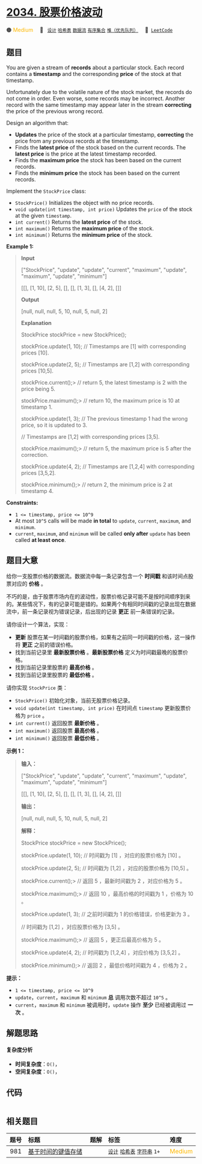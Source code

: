 # [2034. 股票价格波动](https://leetcode.com/problems/stock-price-fluctuation)

🟠 <font color=#ffb800>Medium</font>&emsp; 🔖&ensp; [`设计`](/leetcode-js/outline/tag/design.md) [`哈希表`](/leetcode-js/outline/tag/hash-table.md) [`数据流`](/leetcode-js/outline/tag/data-stream.md) [`有序集合`](/leetcode-js/outline/tag/ordered-set.md) [`堆（优先队列）`](/leetcode-js/outline/tag/heap-priority-queue.md)&emsp; 🔗&ensp;[`LeetCode`](https://leetcode.com/problems/stock-price-fluctuation)

## 题目

You are given a stream of **records** about a particular stock. Each record
contains a **timestamp** and the corresponding **price** of the stock at that
timestamp.

Unfortunately due to the volatile nature of the stock market, the records do
not come in order. Even worse, some records may be incorrect. Another record
with the same timestamp may appear later in the stream **correcting** the
price of the previous wrong record.

Design an algorithm that:

  * **Updates** the price of the stock at a particular timestamp, **correcting** the price from any previous records at the timestamp.
  * Finds the **latest price** of the stock based on the current records. The **latest price** is the price at the latest timestamp recorded.
  * Finds the **maximum price** the stock has been based on the current records.
  * Finds the **minimum price** the stock has been based on the current records.

Implement the `StockPrice` class:

  * `StockPrice()` Initializes the object with no price records.
  * `void update(int timestamp, int price)` Updates the `price` of the stock at the given `timestamp`.
  * `int current()` Returns the **latest price** of the stock.
  * `int maximum()` Returns the **maximum price** of the stock.
  * `int minimum()` Returns the **minimum price** of the stock.



**Example 1:**

> 
> 
> 
> 
> 
> **Input**
> 
> ["StockPrice", "update", "update", "current", "maximum", "update", "maximum", "update", "minimum"]
> 
> [[], [1, 10], [2, 5], [], [], [1, 3], [], [4, 2], []]
> 
> **Output**
> 
> [null, null, null, 5, 10, null, 5, null, 2]
> 
> 
> 
> **Explanation**
> 
> StockPrice stockPrice = new StockPrice();
> 
> stockPrice.update(1, 10); // Timestamps are [1] with corresponding prices [10].
> 
> stockPrice.update(2, 5);  // Timestamps are [1,2] with corresponding prices [10,5].
> 
> stockPrice.current();> 
>  // return 5, the latest timestamp is 2 with the price being 5.
> 
> stockPrice.maximum();> 
>  // return 10, the maximum price is 10 at timestamp 1.
> 
> stockPrice.update(1, 3);  // The previous timestamp 1 had the wrong price, so it is updated to 3.
> 
> > 
> > 
> > 
> > 
> > 
> > 
>   // Timestamps are [1,2] with corresponding prices [3,5].
> 
> stockPrice.maximum();> 
>  // return 5, the maximum price is 5 after the correction.
> 
> stockPrice.update(4, 2);  // Timestamps are [1,2,4] with corresponding prices [3,5,2].
> 
> stockPrice.minimum();> 
>  // return 2, the minimum price is 2 at timestamp 4.

**Constraints:**

  * `1 <= timestamp, price <= 10^9`
  * At most `10^5` calls will be made **in total** to `update`, `current`, `maximum`, and `minimum`.
  * `current`, `maximum`, and `minimum` will be called **only after** `update` has been called **at least once**.


## 题目大意

给你一支股票价格的数据流。数据流中每一条记录包含一个 **时间戳**  和该时间点股票对应的 **价格**  。

不巧的是，由于股票市场内在的波动性，股票价格记录可能不是按时间顺序到来的。某些情况下，有的记录可能是错的。如果两个有相同时间戳的记录出现在数据流中，前一条记录视为错误记录，后出现的记录
**更正**  前一条错误的记录。

请你设计一个算法，实现：

  * **更新** 股票在某一时间戳的股票价格，如果有之前同一时间戳的价格，这一操作将 **更正**  之前的错误价格。
  * 找到当前记录里 **最新股票价格**  。**最新股票价格**  定义为时间戳最晚的股票价格。
  * 找到当前记录里股票的 **最高价格**  。
  * 找到当前记录里股票的 **最低价格**  。

请你实现 `StockPrice` 类：

  * `StockPrice()` 初始化对象，当前无股票价格记录。
  * `void update(int timestamp, int price)` 在时间点 `timestamp` 更新股票价格为 `price` 。
  * `int current()` 返回股票 **最新价格**  。
  * `int maximum()` 返回股票 **最高价格**  。
  * `int minimum()` 返回股票 **最低价格**  。



**示例 1：**

> 
> 
> 
> 
> 
> **输入：**
> 
> ["StockPrice", "update", "update", "current", "maximum", "update", "maximum", "update", "minimum"]
> 
> [[], [1, 10], [2, 5], [], [], [1, 3], [], [4, 2], []]
> 
> **输出：**
> 
> [null, null, null, 5, 10, null, 5, null, 2]
> 
> 
> 
> **解释：**
> 
> StockPrice stockPrice = new StockPrice();
> 
> stockPrice.update(1, 10); // 时间戳为 [1] ，对应的股票价格为 [10] 。
> 
> stockPrice.update(2, 5);  // 时间戳为 [1,2] ，对应的股票价格为 [10,5] 。
> 
> stockPrice.current();> 
>  // 返回 5 ，最新时间戳为 2 ，对应价格为 5 。
> 
> stockPrice.maximum();> 
>  // 返回 10 ，最高价格的时间戳为 1 ，价格为 10 。
> 
> stockPrice.update(1, 3);  // 之前时间戳为 1 的价格错误，价格更新为 3 。
> 
> > 
> > 
> > 
> > 
> > 
> > 
>   // 时间戳为 [1,2] ，对应股票价格为 [3,5] 。
> 
> stockPrice.maximum();> 
>  // 返回 5 ，更正后最高价格为 5 。
> 
> stockPrice.update(4, 2);  // 时间戳为 [1,2,4] ，对应价格为 [3,5,2] 。
> 
> stockPrice.minimum();> 
>  // 返回 2 ，最低价格时间戳为 4 ，价格为 2 。
> 
> 



**提示：**

  * `1 <= timestamp, price <= 10^9`
  * `update`，`current`，`maximum` 和 `minimum` **总** 调用次数不超过 `10^5` 。
  * `current`，`maximum` 和 `minimum` 被调用时，`update` 操作 **至少**  已经被调用过 **一次**  。


## 解题思路

#### 复杂度分析

- **时间复杂度**：`O()`，
- **空间复杂度**：`O()`，

## 代码

```javascript

```

## 相关题目

<!-- prettier-ignore -->
| 题号 | 标题 | 题解 | 标签 | 难度 |
| :------: | :------ | :------: | :------ | :------ |
| 981 | [基于时间的键值存储](https://leetcode.com/problems/time-based-key-value-store) |  |  [`设计`](/leetcode-js/outline/tag/design.md) [`哈希表`](/leetcode-js/outline/tag/hash-table.md) [`字符串`](/leetcode-js/outline/tag/string.md) `1+` | <font color=#ffb800>Medium</font> |

<style>
.blue {
    background-color: #096dd9;
    padding: 0.25rem 0.5rem;
    margin: 0;
    font-size: 0.85em;
    border-radius: 3px;
    color: white;
    font-weight: 500;
}
table th:first-of-type { width: 10%; }
table th:nth-of-type(2) { width: 35%; }
table th:nth-of-type(3) { width: 10%; }
table th:nth-of-type(4) { width: 35%; }
table th:nth-of-type(5) { width: 10%; }
</style>

